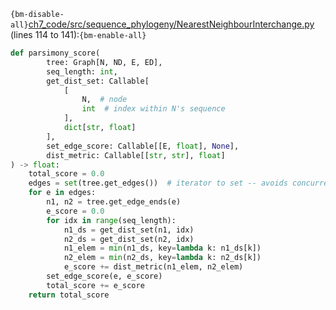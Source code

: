 `{bm-disable-all}`[ch7_code/src/sequence_phylogeny/NearestNeighbourInterchange.py](ch7_code/src/sequence_phylogeny/NearestNeighbourInterchange.py) (lines 114 to 141):`{bm-enable-all}`

```python
def parsimony_score(
        tree: Graph[N, ND, E, ED],
        seq_length: int,
        get_dist_set: Callable[
            [
                N,  # node
                int  # index within N's sequence
            ],
            dict[str, float]
        ],
        set_edge_score: Callable[[E, float], None],
        dist_metric: Callable[[str, str], float]
) -> float:
    total_score = 0.0
    edges = set(tree.get_edges())  # iterator to set -- avoids concurrent modification bug
    for e in edges:
        n1, n2 = tree.get_edge_ends(e)
        e_score = 0.0
        for idx in range(seq_length):
            n1_ds = get_dist_set(n1, idx)
            n2_ds = get_dist_set(n2, idx)
            n1_elem = min(n1_ds, key=lambda k: n1_ds[k])
            n2_elem = min(n2_ds, key=lambda k: n2_ds[k])
            e_score += dist_metric(n1_elem, n2_elem)
        set_edge_score(e, e_score)
        total_score += e_score
    return total_score
```